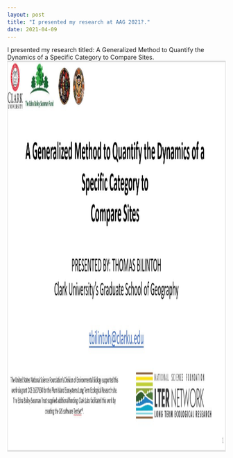 ```yaml
---
layout: post
title: "I presented my research at AAG 2021?."
date: 2021-04-09
---
```

I presented my research titled: A Generalized Method to Quantify the Dynamics of a Specific Category to Compare Sites.
<img src="https://github.com/bilintoh/bilintoh.github.io/blob/main/_posts/COMA.JPG" width="900" height="900"> 

				
		

